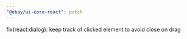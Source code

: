 ```yaml
---
"@ebay/ui-core-react": patch
---
```


fix(react:dialog): keep track of clicked element to avoid close on drag
